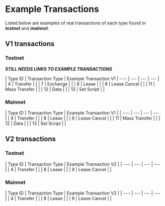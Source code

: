 # Example Transactions

Listed below are examples of real transactions of each type found in _**testnet**_ and _**mainnet**_.

## V1 transactions

### Testnet

_**STILL NEEDS LINKS TO EXAMPLE TRANSACTIONS**_

| Type ID | Transaction Type | Example Transaction V1
| ---: | --- | --- | --- |
| 4 | Transfer | |
| 7 | Exchange | |
| 8 | Lease | |
| 9 | Lease Cancel | |
| 11 | Mass Transfer | |
| 12 | Data | |
| 13 | Set Script | |

### Mainnet

| Type ID | Transaction Type | Example Transaction V1 |
| ---: | --- | --- | --- |
| 4 | Transfer | |
| 8 | Lease | |
| 9 | Lease Cancel | |
| 11 | Mass Transfer | |
| 12 | Data | |
| 13 | Set Script | |

## V2 transactions

### Testnet

| Type ID | Transaction Type | Example Transaction V2 |
| ---: | --- | --- | --- |
| 4 | Transfer | |
| 8 | Lease | |
| 9 | Lease Cancel | |

### Mainnet

| Type ID | Transaction Type | Example Transaction V2 |
| ---: | --- | --- | --- |
| 4 | Transfer | |
| 8 | Lease | |
| 9 | Lease Cancel | |
